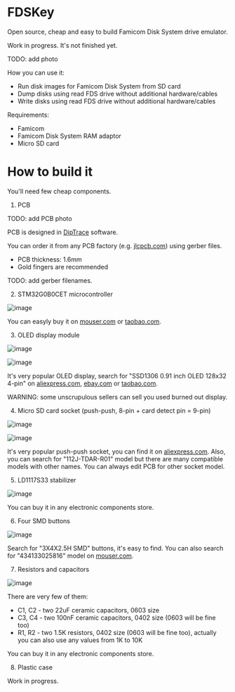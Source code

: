 # FDSKey
Open source, cheap and easy to build Famicom Disk System drive emulator.

Work in progress. It's not finished yet.

TODO: add photo

How you can use it:
* Run disk images for Famicom Disk System from SD card 
* Dump disks using read FDS drive without additional hardware/cables
* Write disks using read FDS drive without additional hardware/cables

Requirements:
* Famicom
* Famicom Disk System RAM adaptor
* Micro SD card

# How to build it
You'll need few cheap components.

1. PCB

TODO: add PCB photo

PCB is designed in [DipTrace](https://diptrace.com/) software.

You can order it from any PCB factory (e.g. [jlcpcb.com](jlcpcb.com)) using gerber files.
* PCB thickness: 1.6mm
* Gold fingers are recommended

TODO: add gerber filenames.

2. STM32G0B0CET microcontroller

![image](https://user-images.githubusercontent.com/4236181/232314493-1ec8e30e-3a7c-4811-aa55-ce00b48657be.png)

You can easyly buy it on [mouser.com](https://www.mouser.com/c/?q=STM32G0B0CET) or [taobao.com](https://s.taobao.com/search?q=STM32G0B0CET).

3. OLED display module

![image](https://user-images.githubusercontent.com/4236181/232314733-8415926e-7fd4-463e-8dfe-214b7c0596d0.png)

![image](https://user-images.githubusercontent.com/4236181/232314774-186cd89f-30fd-4f91-9653-37cfe8fef6e9.png)

It's very popular OLED display, search for "SSD1306 0.91 inch OLED 128x32 4-pin" on [aliexpress.com](aliexpress.com), [ebay.com](ebay.com) or [taobao.com](taobao.com).

WARNING: some unscrupulous sellers can sell you used burned out display.

4. Micro SD card socket (push-push, 8-pin + card detect pin = 9-pin)

![image](https://user-images.githubusercontent.com/4236181/232315515-5448f67a-dd0d-40c4-9347-7212eabafad3.png)

![image](https://user-images.githubusercontent.com/4236181/232315553-8d20c2c3-7c77-4bec-bd75-0b12cd5d0591.png)

It's very popular push-push socket, you can find it on [aliexpress.com](aliexpdress.com). Also, you can search for "112J-TDAR-R01" model but there are many compatible models with other names. You can always edit PCB for other socket model.

5. LD1117S33 stabilizer

![image](https://user-images.githubusercontent.com/4236181/232316501-0c0928cc-6963-4bbd-998f-32091fde20a6.png)

You can buy it in any electronic components store.

6. Four SMD buttons

![image](https://user-images.githubusercontent.com/4236181/232316667-556b9a1f-eef8-4035-806b-d7917b8ea483.png)

Search for "3X4X2.5H SMD" buttons, it's easy to find. You can also search for "434133025816" model on [mouser.com](https://www.mouser.com/c/?q=STM32G0B0CET).

7. Resistors and capacitors

![image](https://user-images.githubusercontent.com/4236181/232319858-d8be57ae-639b-496c-821b-c151da69f2c9.png)

There are very few of them:
* C1, C2 - two 22uF ceramic capacitors, 0603 size
* C3, C4 - two 100nF ceramic capacitors, 0402 size (0603 will be fine too)
* R1, R2 - two 1.5K resistors, 0402 size (0603 will be fine too), actually you can also use any values from 1K to 10K

You can buy it in any electronic components store.

8. Plastic case

Work in progress.
